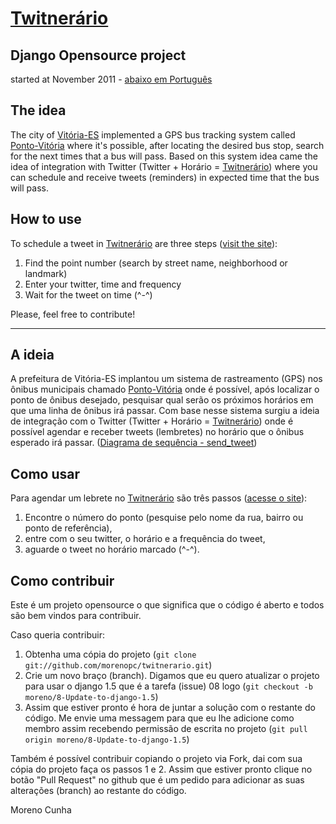 [Twitnerário](http://www.twitnerario.net/)
==========================================
Django Opensource project
-------------------------
started at November 2011 - [abaixo em Português](https://github.com/morenopc/twitnerario#a-ideia)

The idea
--------

The city of [Vitória-ES](https://maps.google.com/maps?q=vit%C3%B3ria+brazil&ie=UTF8&hnear=Vit%C3%B3ria+-+Esp%C3%ADrito+Santo,+Brasil&t=m&z=12) implemented a GPS bus tracking system called [Ponto-Vitória](http://rast.vitoria.es.gov.br/pontovitoria/) where it's possible, after locating the desired bus stop, search for the next times that a bus will pass. Based on this system idea came the idea of ​​integration with Twitter (Twitter + Horário = [Twitnerário](http://www.twitnerario.net/)) where you can schedule and receive tweets (reminders) in expected time that the bus will pass.


How to use
----------

To schedule a tweet in [Twitnerário](http://www.twitnerario.net/) are three steps ([visit the site](http://www.twitnerario.net/)):

1. Find the point number (search by street name, neighborhood or landmark)
2. Enter your twitter, time and frequency
3. Wait for the tweet on time (^-^)

Please, feel free to contribute!

------------


A ideia
-------

A prefeitura de Vitória-ES implantou um sistema de rastreamento (GPS) nos ônibus municipais chamado [Ponto-Vitória](http://rast.vitoria.es.gov.br/pontovitoria/) onde é possível, após localizar o ponto de ônibus desejado, pesquisar qual serão os próximos horários em que uma linha de ônibus irá passar. Com base nesse sistema surgiu a ideia de integração com o Twitter (Twitter + Horário = [Twitnerário](http://www.twitnerario.net/)) onde é possível agendar e receber tweets (lembretes) no horário que o ônibus esperado irá passar. ([Diagrama de sequência - send_tweet](https://docs.google.com/drawings/d/18vYGw2lVbu3fHChqzUnWq6aKX376Mju7tAPwHr1-vKg/edit))

Como usar
---------

Para agendar um lebrete no [Twitnerário](http://www.twitnerario.net/) são três passos ([acesse o site](http://www.twitnerario.net/)):

1. Encontre o número do ponto (pesquise pelo nome da rua, bairro ou ponto de referência),
2. entre com o seu twitter, o horário e a frequência do tweet,
3. aguarde o tweet no horário marcado (^-^).

Como contribuir
---------------

Este é um projeto opensource o que significa que o código é aberto e todos são bem vindos para contribuir.

Caso queria contribuir:

1. Obtenha uma cópia do projeto (`git clone git://github.com/morenopc/twitnerario.git`)
2. Crie um novo braço (branch). Digamos que eu quero atualizar o projeto para usar o django 1.5 que é a tarefa (issue) 08 logo (`git checkout -b moreno/8-Update-to-django-1.5`)
3. Assim que estiver pronto é hora de juntar a solução com o restante do código. Me envie uma messagem para que eu lhe adicione como membro assim recebendo permissão de escrita no projeto (``git pull origin moreno/8-Update-to-django-1.5``)

Também é possível contribuir copiando o projeto via Fork, dai com sua cópia do projeto faça os passos 1 e 2. Assim que estiver pronto clique no botão "Pull Request" no github que é um pedido para adicionar as suas alterações (branch) ao restante do código.

Moreno Cunha
